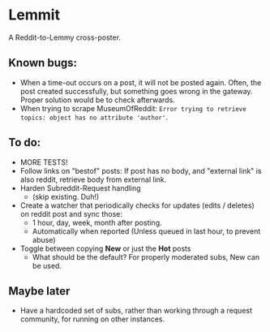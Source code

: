 # Lemmit

A Reddit-to-Lemmy cross-poster.

## Known bugs:
- When a time-out occurs on a post, it will not be posted again. Often, the post created successfully, but something goes wrong in the gateway. Proper solution would be to check afterwards.
- When trying to scrape MuseumOfReddit: `Error trying to retrieve topics: object has no attribute 'author'`.

## To do:
- MORE TESTS!
- Follow links on "bestof" posts: If post has no body, and "external link" is also reddit, retrieve body from external link.
- Harden Subreddit-Request handling
  - (skip existing. Duh!)
- Create a watcher that periodically checks for updates (edits / deletes) on reddit post and sync those:
  * 1 hour, day, week, month after posting.
  * Automatically when reported (Unless queued in last hour, to prevent abuse)
- Toggle between copying **New** or just the **Hot** posts
  * What should be the default? For properly moderated subs, New can be used.

## Maybe later
- Have a hardcoded set of subs, rather than working through a request community, for running on other instances.
